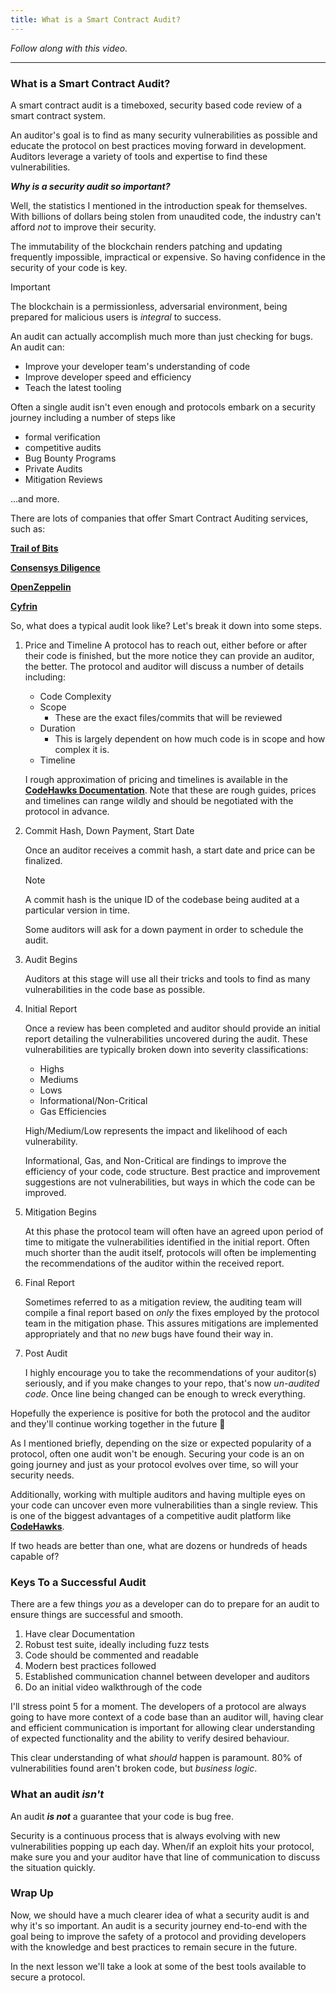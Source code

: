 ```yaml
---
title: What is a Smart Contract Audit?
---
```


_Follow along with this video._

---

### What is a Smart Contract Audit?

A smart contract audit is a timeboxed, security based code review of a smart contract system.

An auditor's goal is to find as many security vulnerabilities as possible and educate the protocol on best practices moving forward in development. Auditors leverage a variety of tools and expertise to find these vulnerabilities.

**_Why is a security audit so important?_**

Well, the statistics I mentioned in the introduction speak for themselves. With billions of dollars being stolen from unaudited code, the industry can't afford _not_ to improve their security.

The immutability of the blockchain renders patching and updating frequently impossible, impractical or expensive. So having confidence in the security of your code is key.

> [!IMPORTANT]
> The blockchain is a permissionless, adversarial environment, being prepared for malicious users is _integral_ to success.

An audit can actually accomplish much more than just checking for bugs. An audit can:

- Improve your developer team's understanding of code
- Improve developer speed and efficiency
- Teach the latest tooling

Often a single audit isn't even enough and protocols embark on a security journey including a number of steps like

- formal verification
- competitive audits
- Bug Bounty Programs
- Private Audits
- Mitigation Reviews

...and more.

There are lots of companies that offer Smart Contract Auditing services, such as:

[**Trail of Bits**](https://www.trailofbits.com/)

[**Consensys Diligence**](https://consensys.io/diligence/)

[**OpenZeppelin**](https://www.openzeppelin.com/security-audits)

[**Cyfrin**](https://www.cyfrin.io/)

So, what does a typical audit look like? Let's break it down into some steps.

1. Price and Timeline
   A protocol has to reach out, either before or after their code is finished, but the more notice they can provide an auditor, the better. The protocol and auditor will discuss a number of details including:

   - Code Complexity
   - Scope
     - These are the exact files/commits that will be reviewed
   - Duration
     - This is largely dependent on how much code is in scope and how complex it is.
   - Timeline

   I rough approximation of pricing and timelines is available in the [**CodeHawks Documentation**](https://docs.codehawks.com/protocol-teams-sponsors/audit-pricing-and-timelines). Note that these are rough guides, prices and timelines can range wildly and should be negotiated with the protocol in advance.

2. Commit Hash, Down Payment, Start Date

   Once an auditor receives a commit hash, a start date and price can be finalized.

   > [!NOTE]
   > A commit hash is the unique ID of the codebase being audited at a particular version in time.

   Some auditors will ask for a down payment in order to schedule the audit.

3. Audit Begins

   Auditors at this stage will use all their tricks and tools to find as many vulnerabilities in the code base as possible.

4. Initial Report

   Once a review has been completed and auditor should provide an initial report detailing the vulnerabilities uncovered during the audit. These vulnerabilities are typically broken down into severity classifications:

   - Highs
   - Mediums
   - Lows
   - Informational/Non-Critical
   - Gas Efficiencies

   High/Medium/Low represents the impact and likelihood of each vulnerability.

   Informational, Gas, and Non-Critical are findings to improve the efficiency of your code, code structure. Best practice and improvement suggestions are not vulnerabilities, but ways in which the code can be improved.

5. Mitigation Begins

   At this phase the protocol team will often have an agreed upon period of time to mitigate the vulnerabilities identified in the initial report. Often much shorter than the audit itself, protocols will often be implementing the recommendations of the auditor within the received report.

6. Final Report

   Sometimes referred to as a mitigation review, the auditing team will compile a final report based on _only_ the fixes employed by the protocol team in the mitigation phase. This assures mitigations are implemented appropriately and that no _new_ bugs have found their way in.

7. Post Audit

   I highly encourage you to take the recommendations of your auditor(s) seriously, and if you make changes to your repo, that's now _un-audited code_. Once line being changed can be enough to wreck everything.

Hopefully the experience is positive for both the protocol and the auditor and they'll continue working together in the future 🥳

As I mentioned briefly, depending on the size or expected popularity of a protocol, often one audit won't be enough. Securing your code is an on going journey and just as your protocol evolves over time, so will your security needs.

Additionally, working with multiple auditors and having multiple eyes on your code can uncover even more vulnerabilities than a single review. This is one of the biggest advantages of a competitive audit platform like [**CodeHawks**](https://www.codehawks.com/).

If two heads are better than one, what are dozens or hundreds of heads capable of?

### Keys To a Successful Audit

There are a few things _you_ as a developer can do to prepare for an audit to ensure things are successful and smooth.

1. Have clear Documentation
2. Robust test suite, ideally including fuzz tests
3. Code should be commented and readable
4. Modern best practices followed
5. Established communication channel between developer and auditors
6. Do an initial video walkthrough of the code

I'll stress point 5 for a moment. The developers of a protocol are always going to have more context of a code base than an auditor will, having clear and efficient communication is important for allowing clear understanding of expected functionality and the ability to verify desired behaviour.

This clear understanding of what _should_ happen is paramount. 80% of vulnerabilities found aren't broken code, but _business logic_.

### What an audit _isn't_

An audit **_is not_** a guarantee that your code is bug free.

Security is a continuous process that is always evolving with new vulnerabilities popping up each day. When/if an exploit hits your protocol, make sure you and your auditor have that line of communication to discuss the situation quickly.

### Wrap Up

Now, we should have a much clearer idea of what a security audit is and why it's so important. An audit is a security journey end-to-end with the goal being to improve the safety of a protocol and providing developers with the knowledge and best practices to remain secure in the future.

In the next lesson we'll take a look at some of the best tools available to secure a protocol.
